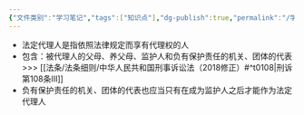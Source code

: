 ```yaml
---
{"文件类别":"学习笔记","tags":["知识点"],"dg-publish":true,"permalink":"/学习笔记/知识点cheese/刑法法定代理人/","dgPassFrontmatter":true}
---
```


- 法定代理人是指依照法律规定而享有代理权的人
- 包含：被代理人的父母、养父母、监护人和负有保护责任的机关、团体的代表>>> [[法条/法条细则/中华人民共和国刑事诉讼法（2018修正）#^t0108\|刑诉第108条Ⅲ]]
- 负有保护责任的机关、团体的代表也应当只有在成为监护人之后才能作为法定代理人